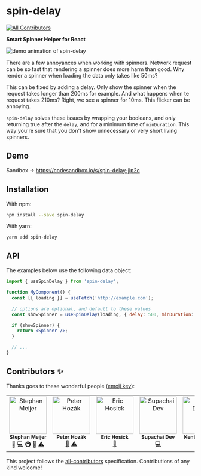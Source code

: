 # spin-delay

<!-- ALL-CONTRIBUTORS-BADGE:START - Do not remove or modify this section -->

[![All Contributors](https://img.shields.io/badge/all_contributors-6-orange.svg?style=flat-square)](#contributors-)

<!-- ALL-CONTRIBUTORS-BADGE:END -->

**Smart Spinner Helper for React**

![demo animation of spin-delay](./docs/spin-delay.gif)

There are a few annoyances when working with spinners. Network request can be so
fast that rendering a spinner does more harm than good. Why render a spinner
when loading the data only takes like 50ms?

This can be fixed by adding a delay. Only show the spinner when the request takes
longer than 200ms for example. And what happens when te request takes 210ms? Right,
we see a spinner for 10ms. This flicker can be annoying.

`spin-delay` solves these issues by wrapping your booleans, and only returning
true after the `delay`, and for a minimum time of `minDuration`. This way
you're sure that you don't show unnecessary or very short living spinners.

## Demo

Sandbox -> https://codesandbox.io/s/spin-delay-jlp2c

## Installation

With npm:

```sh
npm install --save spin-delay
```

With yarn:

```sh
yarn add spin-delay
```

## API

The examples below use the following data object:

```jsx
import { useSpinDelay } from 'spin-delay';

function MyComponent() {
  const [{ loading }] = useFetch('http://example.com');

  // options are optional, and default to these values
  const showSpinner = useSpinDelay(loading, { delay: 500, minDuration: 200 });

  if (showSpinner) {
    return <Spinner />;
  }

  // ...
}
```

## Contributors ✨

Thanks goes to these wonderful people ([emoji key](https://allcontributors.org/docs/en/emoji-key)):

<!-- ALL-CONTRIBUTORS-LIST:START - Do not remove or modify this section -->
<!-- prettier-ignore-start -->
<!-- markdownlint-disable -->
<table>
  <tbody>
    <tr>
      <td align="center" valign="top" width="14.28%"><a href="https://github.com/smeijer"><img src="https://avatars1.githubusercontent.com/u/1196524?v=4?s=100" width="100px;" alt="Stephan Meijer"/><br /><sub><b>Stephan Meijer</b></sub></a><br /><a href="#ideas-smeijer" title="Ideas, Planning, & Feedback">🤔</a> <a href="https://github.com/smeijer/spin-delay/commits?author=smeijer" title="Code">💻</a> <a href="#infra-smeijer" title="Infrastructure (Hosting, Build-Tools, etc)">🚇</a> <a href="#maintenance-smeijer" title="Maintenance">🚧</a> <a href="https://github.com/smeijer/spin-delay/commits?author=smeijer" title="Tests">⚠️</a></td>
      <td align="center" valign="top" width="14.28%"><a href="http://peter.hozak.info/"><img src="https://avatars0.githubusercontent.com/u/1087670?v=4?s=100" width="100px;" alt="Peter Hozák"/><br /><sub><b>Peter Hozák</b></sub></a><br /><a href="#ideas-Aprillion" title="Ideas, Planning, & Feedback">🤔</a> <a href="https://github.com/smeijer/spin-delay/commits?author=Aprillion" title="Tests">⚠️</a></td>
      <td align="center" valign="top" width="14.28%"><a href="http://www.erichosick.com/"><img src="https://avatars.githubusercontent.com/u/295228?v=4?s=100" width="100px;" alt="Eric Hosick"/><br /><sub><b>Eric Hosick</b></sub></a><br /><a href="https://github.com/smeijer/spin-delay/commits?author=erichosick" title="Documentation">📖</a></td>
      <td align="center" valign="top" width="14.28%"><a href="https://github.com/supachaidev"><img src="https://avatars.githubusercontent.com/u/88824768?v=4?s=100" width="100px;" alt="Supachai Dev"/><br /><sub><b>Supachai Dev</b></sub></a><br /><a href="https://github.com/smeijer/spin-delay/commits?author=supachaidev" title="Code">💻</a></td>
      <td align="center" valign="top" width="14.28%"><a href="https://kentcdodds.com/"><img src="https://avatars.githubusercontent.com/u/1500684?v=4?s=100" width="100px;" alt="Kent C. Dodds"/><br /><sub><b>Kent C. Dodds</b></sub></a><br /><a href="https://github.com/smeijer/spin-delay/commits?author=kentcdodds" title="Code">💻</a></td>
      <td align="center" valign="top" width="14.28%"><a href="https://github.com/chucamphong"><img src="https://avatars.githubusercontent.com/u/58473133?v=4?s=100" width="100px;" alt="Phong Chu"/><br /><sub><b>Phong Chu</b></sub></a><br /><a href="https://github.com/smeijer/spin-delay/commits?author=chucamphong" title="Code">💻</a></td>
    </tr>
  </tbody>
</table>

<!-- markdownlint-restore -->
<!-- prettier-ignore-end -->

<!-- ALL-CONTRIBUTORS-LIST:END -->

This project follows the [all-contributors](https://github.com/all-contributors/all-contributors) specification. Contributions of any kind welcome!
